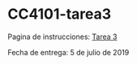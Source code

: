 # CC4101-tarea3
Pagina de instrucciones: [Tarea 3](https://pleiad.cl/teaching/cc4101/resources/tareas/2019-1/tarea3)

Fecha de entrega: 5 de julio de 2019
